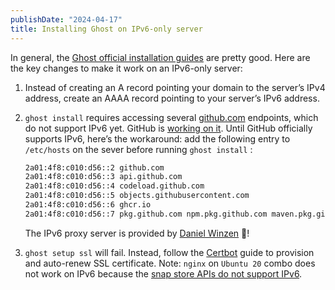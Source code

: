 ```yaml
---
publishDate: "2024-04-17"
title: Installing Ghost on IPv6-only server
---
```


In general, the [Ghost official installation guides](https://ghost.org/docs/install/) are pretty good. Here are the key changes to make it work on an IPv6-only server:

1. Instead of creating an A record pointing your domain to the server’s IPv4 address, create an AAAA record pointing to your server’s IPv6 address.
2. `ghost install` requires accessing several [github.com](http://github.com) endpoints, which do not support IPv6 yet. GitHub is [working on it](https://www.githubstatus.com/incidents/5y8b8lsqbbyq). Until GitHub officially supports IPv6, here’s the workaround: add the following entry to `/etc/hosts` on the sever before running `ghost install` :
    
    ```bash
    2a01:4f8:c010:d56::2 github.com
    2a01:4f8:c010:d56::3 api.github.com
    2a01:4f8:c010:d56::4 codeload.github.com
    2a01:4f8:c010:d56::5 objects.githubusercontent.com
    2a01:4f8:c010:d56::6 ghcr.io
    2a01:4f8:c010:d56::7 pkg.github.com npm.pkg.github.com maven.pkg.github.com nuget.pkg.github.com rubygems.pkg.github.com
    ```
    
    The IPv6 proxy server is provided by [Daniel Winzen](https://danwin1210.de/github-ipv6-proxy.php) 🙏!
    
3. `ghost setup ssl` will fail. Instead, follow the [Certbot](https://certbot.eff.org/instructions?ws=nginx&os=pip) guide to provision and auto-renew SSL certificate. Note: `nginx` on `Ubuntu 20` combo does not work on IPv6 because the [snap store APIs do not support IPv6](https://bugs.launchpad.net/snapstore-server/+bug/1710022).
